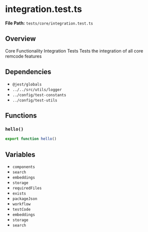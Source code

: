 # integration.test.ts

**File Path:** `tests/core/integration.test.ts`

## Overview

Core Functionality Integration Tests
Tests the integration of all core remcode features

## Dependencies

- `@jest/globals`
- `../../src/utils/logger`
- `../config/test-constants`
- `../config/test-utils`

## Functions

### `hello()`

```typescript
export function hello()
```

## Variables

- `components`
- `search`
- `embeddings`
- `storage`
- `requiredFiles`
- `exists`
- `packageJson`
- `workflow`
- `testCode`
- `embeddings`
- `storage`
- `search`

